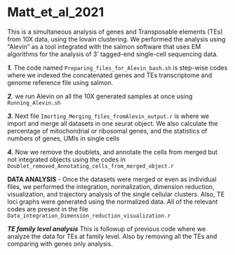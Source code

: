 # Matt_et_al_2021
This is a simultaneous analysis of genes and Transposable elements (TEs) from 10X data, using the lovain clustering. We performed the analysis using “Alevin” as a tool integrated with the salmon software that uses EM algorithms for the analysis of 3’ tagged-end single-cell sequencing data.

_**1.**_ The code named ```Preparing_files_for_Alevin_bash.sh``` is step-wise codes where we indexed the concatenated genes and TEs transcriptome and genome reference file using salmon.

_**2.**_ we run Alevin on all the 10X generated samples at once using ```Running_Alevin.sh```

_**3.**_ Next file ```Imorting_Merging_files_fromAlevin_output.r``` is where we import and merge all datasets in one seurat object. We also calculate the percentage of mitochondrial or ribosomal genes, and the statistics of numbers of genes, UMIs in single cells

_**4.**_ Now we remove the doublets, and annotate the cells from merged but not integrated objects using the codes in ```Doublet_removed_Annotating_cells_from_merged_object.r```

**DATA ANALYSIS** - 
                Once the datasets were merged or even as individual files, we performed the integration, normalization, dimension reduction, visualization, and                     trajectory analysis of the single cellular clusters. Also, TE loci graphs were generated using the normalized data. All of the relevant codes are                   present in the file ```Data_integration_Dimension_reduction_visualization.r```

  _**TE family level analysis**_ 
               This is followup of previous code where we analyze the data for TEs at family level. Also by removing all the TEs and comparing with genes only                      analysis.
              

